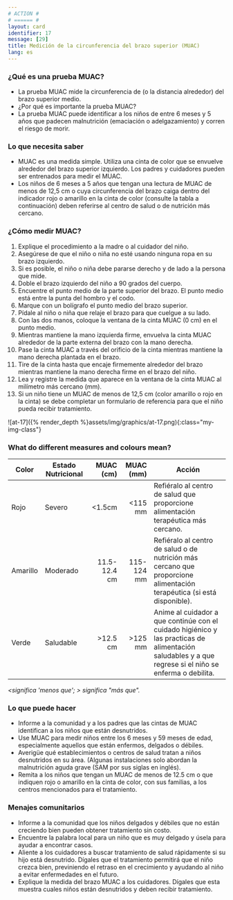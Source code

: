 ```yaml
---
# ACTION #
# ====== #
layout: card
identifier: 17
message: [29]
title: Medición de la circunferencia del brazo superior (MUAC)
lang: es
---
```


### ¿Qué es una prueba MUAC?

- La prueba MUAC mide la circunferencia de (o la distancia alrededor) del brazo superior medio.
- ¿Por qué es importante la prueba MUAC?
- La prueba MUAC puede identificar a los niños de entre 6 meses y 5 años que padecen malnutrición (emaciación o adelgazamiento) y corren el riesgo de morir.

### Lo que necesita saber

- MUAC es una medida simple. Utiliza una cinta de color que se envuelve alrededor del brazo superior izquierdo. Los padres y cuidadores pueden ser entrenados para medir el MUAC.
- Los niños de 6 meses a 5 años que tengan una lectura de MUAC de menos de 12,5 cm o cuya circunferencia del brazo caiga dentro del indicador rojo o amarillo en la cinta de color (consulte la tabla a continuación) deben referirse al centro de salud o de nutrición más cercano.

### ¿Cómo medir MUAC?

1. Explique el procedimiento a la madre o al cuidador del niño.
2. Asegúrese de que el niño o niña no esté usando ninguna ropa en su brazo izquierdo.
3. Si es posible, el niño o niña debe pararse derecho y de lado a la persona que mide.
4. Doble el brazo izquierdo del niño a 90 grados del cuerpo.
5. Encuentre el punto medio de la parte superior del brazo. El punto medio está entre la punta del hombro y el codo.
6. Marque con un bolígrafo el punto medio del brazo superior.
7. Pídale al niño o niña que relaje el brazo para que cuelgue a su lado.
8. Con las dos manos, coloque la ventana de la cinta MUAC (0 cm) en el punto medio.
9. Mientras mantiene la mano izquierda firme, envuelva la cinta MUAC alrededor de la parte externa del brazo con la mano derecha.
10. Pase la cinta MUAC a través del orificio de la cinta mientras mantiene la mano derecha plantada en el brazo.
11. Tire de la cinta hasta que encaje firmemente alrededor del brazo mientras mantiene la mano derecha firme en el brazo del niño.
12. Lea y registre la medida que aparece en la ventana de la cinta MUAC al milímetro más cercano (mm).
13. Si un niño tiene un MUAC de menos de 12,5 cm (color amarillo o rojo en la cinta) se debe completar un formulario de referencia para que el niño pueda recibir tratamiento.

![at-17]({% render_depth %}assets/img/graphics/at-17.png){:class="my-img-class"}

### What do different measures and colours mean?

|Color | Estado Nutricional | MUAC (cm) | MUAC (mm) | Acción |
|---|---|---:|---:|---|
|Rojo | Severo | <1.5cm | <115 mm | Refiéralo al centro de salud que proporcione alimentación terapéutica más cercano. |
|Amarillo | Moderado | 11.5-12.4 cm | 115-124 mm | Refiéralo al centro de salud o de nutrición más cercano que proporcione alimentación terapéutica (si está disponible). |
|Verde | Saludable | >12.5 cm | >125 mm | Anime al cuidador a que continúe con el cuidado higiénico y las practicas de alimentación saludables y a que regrese si el niño se enferma o debilita. |

*<significa 'menos que'; > significa "más que".*


### Lo que puede hacer

- Informe a la comunidad y a los padres que las cintas de MUAC identifican a los niños que están desnutridos.
- Use MUAC para medir niños entre los 6 meses y 59 meses de edad, especialmente aquellos que están enfermos, delgados o débiles.
- Averigüe qué establecimientos o centros de salud tratan a niños desnutridos en su área. (Algunas instalaciones solo abordan la malnutrición aguda grave (SAM por sus siglas en inglés).
- Remita a los niños que tengan un MUAC de menos de 12.5 cm o que indiquen rojo o amarillo en la cinta de color, con sus familias, a los centros mencionados para el tratamiento.

### Menajes comunitarios

- Informe a la comunidad que los niños delgados y débiles que no están creciendo bien pueden obtener tratamiento sin costo.
- Encuentre la palabra local para un niño que es muy delgado y úsela para ayudar a encontrar casos.
- Aliente a los cuidadores a buscar tratamiento de salud rápidamente si su hijo está desnutrido. Dígales que el tratamiento permitirá que el niño crezca bien, previniendo el retraso en el crecimiento y ayudando al niño a evitar enfermedades en el futuro.
- Explique la medida del brazo MUAC a los cuidadores. Dígales que esta muestra cuales niños están desnutridos y deben recibir tratamiento.
